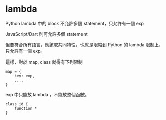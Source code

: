 # lambda

Python lambda 中的 block 不允許多個 statement，只允許有一個 exp

JavaScript/Dart 則可允許多個 statement

但要符合所有語言，應該取共同特性，也就是限縮到 Python 的 lambda 限制上，只允許有一個 exp。

這樣，對於 map, class 就得有下列限制


```
map = {
    key: exp,
    ....
}
```

exp 中只能放 lambda ，不能放整個函數。

```
class id {
    function *
}
```

